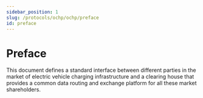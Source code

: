 ```yaml
---
sidebar_position: 1
slug: /protocols/ochp/ochp/preface
id: preface
---
```

# Preface

This document defines a standard interface between different parties in the market of electric vehicle charging
infrastructure and a clearing house that provides a common data routing and exchange platform for all these market
shareholders.
